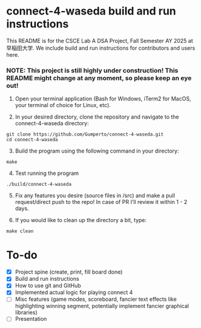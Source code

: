 # connect-4-waseda build and run instructions
This README is for the CSCE Lab A DSA Project, Fall Semester AY 2025 at 早稲田大学. We include build and run instructions for contributors and users here.

### NOTE: This project is still highly under construction! This README might change at any moment, so please keep an eye out!

1. Open your terminal application (Bash for Windows, iTerm2 for MacOS, your terminal of choice for Linux, etc). 

2. In your desired directory, clone the repository and navigate to the connect-4-waseda directory:
```
git clone https://github.com/Gumperto/connect-4-waseda.git
cd connect-4-waseda
```

3. Build the program using the following command in your directory:
```
make
```

4. Test running the program
```
./build/connect-4-waseda
```

5. Fix any features you desire (source files in /src) and make a pull request/direct push to the repo! In case of PR I'll review it within 1 - 2 days.

6. If you would like to clean up the directory a bit, type:
```
make clean
```

# To-do
- [x] Project spine (create, print, fill board done)
- [x] Build and run instructions
- [x] How to use git and GitHub
- [x] Implemented actual logic for playing connect 4
- [ ] Misc features (game modes, scoreboard, fancier text effects like highlighting winning segment, potentially implement fancier graphical libraries)
- [ ] Presentation
